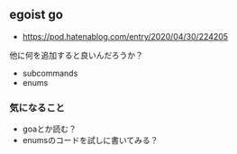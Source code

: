 ## egoist go

- https://pod.hatenablog.com/entry/2020/04/30/224205

他に何を追加すると良いんだろうか？

- subcommands
- enums

### 気になること

- goaとか読む？
- enumsのコードを試しに書いてみる？
